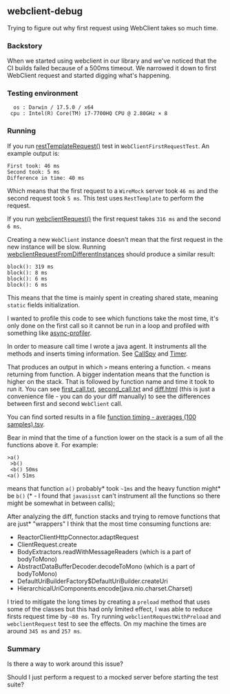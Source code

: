 ## webclient-debug
Trying to figure out why first request using WebClient takes so much time.

### Backstory
When we started using webclient in our library and we've noticed that the CI builds failed because of a 500ms timeout.
We narrowed it down to first WebClient request and started digging what's happening.

### Testing environment

```
  os : Darwin / 17.5.0 / x64
 cpu : Intel(R) Core(TM) i7-7700HQ CPU @ 2.80GHz × 8
```

### Running
If you run [restTemplateRequest()](https://github.com/slonka/webclient-debug/blob/master/src/test/java/net/slonka/webclientdebug//WebClientFirstRequestTest.java#L70) test in `WebClientFirstRequestTest`. An example output is:

```
First took: 46 ms
Second took: 5 ms
Difference in time: 40 ms
```

Which means that the first request to a `WireMock` server took `46 ms` and the second request took `5 ms`.
This test uses `RestTemplate` to perform the request.

If you run [webclientRequest()](https://github.com/slonka/webclient-debug/blob/master/src/test/java/net/slonka/webclientdebug//WebClientFirstRequestTest.java#L20) the first request takes `316 ms` and the second `6 ms`.

Creating a new `WebClient` instance doesn't mean that the first request in the new instance will be slow.
Running [webclientRequestFromDifferentInstances](https://github.com/slonka/webclient-debug/blob/master/src/test/java/net/slonka/webclientdebug//WebClientFirstRequestTest.java#L35) should produce a similar result:

```
block(): 319 ms
block(): 8 ms
block(): 6 ms
block(): 6 ms
```

This means that the time is mainly spent in creating shared state, meaning `static` fields initialization.

I wanted to profile this code to see which functions take the most time, it's only done on the first call so it cannot be
run in a loop and profiled with something like [async-profiler](https://github.com/jvm-profiling-tools/async-profiler).

In order to measure call time I wrote a java agent. It instruments all the methods and inserts timing information.
See [CallSpy](https://github.com/slonka/webclient-debug/blob/master/src/main/java/net/slonka/webclientdebug//CallSpy.java) and [Timer](https://github.com/slonka/webclient-debug/blob/master/src/main/java/net/slonka/webclientdebug//Timer.java).

That produces an output in which `>` means entering a function. `<` means returning from function.
A bigger indentation means that the function is higher on the stack.
That is followed by function name and time it took to run it.
You can see [first_call.txt](https://github.com/slonka/webclient-debug/blob/master/first_call.txt), [second_call.txt](https://github.com/slonka/webclient-debug/blob/master/second_call.txt) and [diff.html](https://htmlpreview.github.io/?https://github.com/slonka/webclient-debug/blob/master/diff.html) (this is just a convenience file - you can do your diff manually) to see the differences between first and second `WebClient` call.

You can find sorted results in a file [function timing - averages (100 samples).tsv](https://github.com/slonka/webclient-debug/blob/master/function%20timing%20-%20averages%20(100%20samples).tsv).

Bear in mind that the time of a function lower on the stack is a sum of all the functions above it.
For example:

```
>a()
 >b()
 <b() 50ms
<a() 51ms
```

means that function `a()` probably* took `~1ms` and the heavy function might* be `b()` (* - I found that `javasisst` can't instrument all the functions so there might be somewhat in between calls);

After analyzing the diff, function stacks and trying to remove functions that are just* "wrappers" I think that the most time consuming functions are:
- ReactorClientHttpConnector.adaptRequest
- ClientRequest.create
- BodyExtractors.readWithMessageReaders (which is a part of bodyToMono)
- AbstractDataBufferDecoder.decodeToMono (which is a part of bodyToMono)
- DefaultUriBuilderFactory$DefaultUriBuilder.createUri
- HierarchicalUriComponents.encode(java.nio.charset.Charset)

I tried to mitigate the long times by creating a `preload` method that uses some of the classes but this had only limited effect,
I was able to reduce firsts request time by `~80 ms`.
Try running `webclientRequestWithPreload` and `webclientRequest` test to see the effects.
On my machine the times are around `345 ms` and `257 ms`.

### Summary

Is there a way to work around this issue?

Should I just perform a request to a mocked server before starting the test suite?
